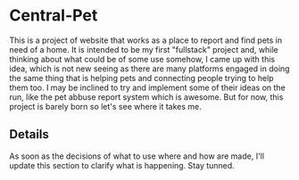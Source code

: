 # Central-Pet
This is a project of website that works as a place to report and find pets in need of a home. It is intended to be my first "fullstack" project and,
while thinking about what could be of some use somehow, I came up with this idea, which is not new seeing as there are many platforms engaged in doing the same
thing that is helping pets and connecting people trying to help them too. I may be inclined to try and implement some of their ideas on the run, like the pet abbuse report system which is awesome. But for now,
this project is barely born so let's see where it takes me.

## Details
As soon as the decisions of what to use where and how are made, I'll update this section to clarify what is happening. Stay tunned.
